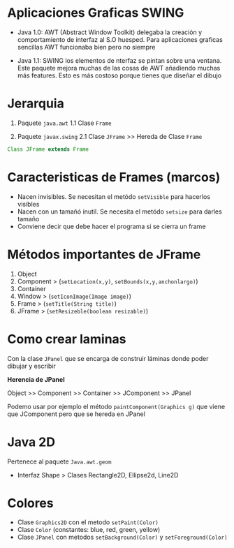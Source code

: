 # Aplicaciones Graficas SWING

- Java 1.0: AWT (Abstract Window Toolkit) delegaba la creación y comportamiento de interfaz al S.O huesped. Para aplicaciones graficas sencillas AWT funcionaba bien pero no siempre

- Java 1.1: SWING los elementos de nterfaz se pintan sobre una ventana. Este paquete mejora muchas de las cosas de AWT añadiendo muchas más features. Esto es más costoso porque tienes que diseñar el dibujo 

# Jerarquia

1. Paquete `java.awt`
    1.1 Clase `Frame`

2. Paquete `javax.swing`
    2.1 Clase `JFrame` >> Hereda de Clase `Frame`

```java
Class JFrame extends Frame
```

# Caracteristicas de Frames (marcos)

- Nacen invisibles. Se necesitan el metódo `setVisible` para hacerlos visibles
- Nacen con un tamañó inutil. Se necesita el metódo `setsize` para darles tamaño
- Conviene decir que debe hacer el programa si se cierra un frame

# Métodos importantes de JFrame
1. Object
2. Component > (`setLocation(x,y)`, `setBounds(x,y,anchonlargo)`)
3. Container
4. Window > (`setIconImage(Image image)`)
5. Frame > (`setTitle(String title)`)
6. JFrame > (`setResizeble(boolean resizable)`)

# Como crear laminas

Con la clase `JPanel` que se encarga de construir láminas donde poder dibujar y escribir

**Herencia de JPanel**

Object >> Component >> Container >> JComponent >> JPanel

Podemo usar por ejemplo el método `paintComponent(Graphics g)` que viene que JComponent pero que se hereda en JPanel

# Java 2D
Pertenece al paquete `Java.awt.geom`

- Interfaz Shape > Clases Rectangle2D, Ellipse2d, Line2D

# Colores

- Clase `Graphics2D` con el metodo `setPaint(Color)`
- Clase `Color` (constantes: blue, red, green, yellow)
- Clase `JPanel` con metodos `setBackground(Color)` y `setForeground(Color)`
